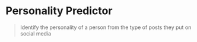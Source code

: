 # Personality Predictor 
> Identify the personality of a person from the type of posts they put on social media